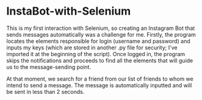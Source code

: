 # InstaBot-with-Selenium

This is my first interaction with Selenium, so creating an Instagram Bot that sends messages automatically was a challenge for me. Firstly, the program locates the elements responsible for login (username and password) and inputs my keys (which are stored in another .py file for security; I've imported it at the beginning of the script). Once logged in, the program skips the notifications and proceeds to find all the elements that will guide us to the message-sending point.

At that moment, we search for a friend from our list of friends to whom we intend to send a message. The message is automatically inputted and will be sent in less than 2 seconds.
